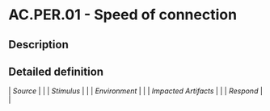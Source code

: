 # AC.PER.01 - Speed of connection

## Description

## Detailed definition

| *Source* | |
| *Stimulus* | |
| *Environment* | |
| *Impacted Artifacts* | |
| *Respond* | |